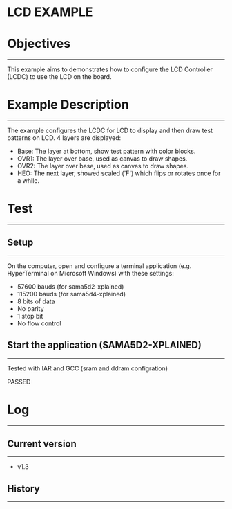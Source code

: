 LCD EXAMPLE
============

# Objectives
------------
This example aims to  demonstrates how to configure the LCD Controller (LCDC)
to use the LCD on the board.

# Example Description
---------------------
The example configures the LCDC for LCD to display and then draw test patterns on LCD.
4 layers are displayed:
 - Base: The layer at bottom, show test pattern with color blocks.
 - OVR1: The layer over base, used as canvas to draw shapes.
 - OVR2: The layer over base, used as canvas to draw shapes.
 - HEO:  The next layer, showed scaled ('F') which flips or rotates once  for a while.

# Test
------

## Setup
--------
On the computer, open and configure a terminal application
(e.g. HyperTerminal on Microsoft Windows) with these settings:
 - 57600 bauds (for sama5d2-xplained)
 - 115200 bauds (for sama5d4-xplained)
 - 8 bits of data
 - No parity
 - 1 stop bit
 - No flow control

## Start the application (SAMA5D2-XPLAINED)
--------
Tested with IAR and GCC (sram and ddram configration)

PASSED

# Log
------

## Current version
--------
 - v1.3

## History
--------
